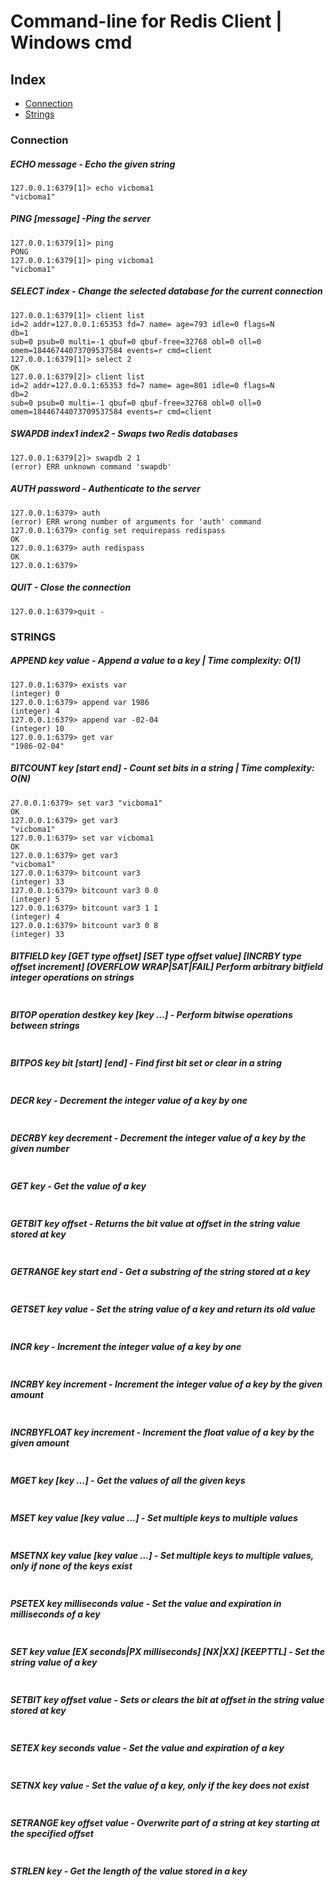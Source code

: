 # Command-line for Redis Client | Windows cmd

## Index
  * [Connection](https://github.com/vicboma1/Redis-cli-commands/blob/master/README.md#connection)
  * [Strings](https://github.com/vicboma1/Redis-cli-commands/blob/master/README.md#strings)
  
### Connection

##### ECHO message - Echo the given string
```
127.0.0.1:6379[1]> echo vicboma1
"vicboma1"
```

##### PING [message] -Ping the server
```
127.0.0.1:6379[1]> ping
PONG
127.0.0.1:6379[1]> ping vicboma1
"vicboma1"
```

##### SELECT index - Change the selected database for the current connection
```
127.0.0.1:6379[1]> client list
id=2 addr=127.0.0.1:65353 fd=7 name= age=793 idle=0 flags=N 
db=1 
sub=0 psub=0 multi=-1 qbuf=0 qbuf-free=32768 obl=0 oll=0 omem=18446744073709537584 events=r cmd=client
127.0.0.1:6379[1]> select 2
OK
127.0.0.1:6379[2]> client list
id=2 addr=127.0.0.1:65353 fd=7 name= age=801 idle=0 flags=N
db=2 
sub=0 psub=0 multi=-1 qbuf=0 qbuf-free=32768 obl=0 oll=0 omem=18446744073709537584 events=r cmd=client
```

##### SWAPDB index1 index2 - Swaps two Redis databases
```
127.0.0.1:6379[2]> swapdb 2 1
(error) ERR unknown command 'swapdb'
```

##### AUTH password - Authenticate to the server
```
127.0.0.1:6379> auth
(error) ERR wrong number of arguments for 'auth' command
127.0.0.1:6379> config set requirepass redispass
OK
127.0.0.1:6379> auth redispass
OK
127.0.0.1:6379>
```

##### QUIT - Close the connection
```
127.0.0.1:6379>quit -
```


### STRINGS

##### APPEND key value - Append a value to a key |  Time complexity: O(1)
```
127.0.0.1:6379> exists var
(integer) 0
127.0.0.1:6379> append var 1986
(integer) 4
127.0.0.1:6379> append var -02-04
(integer) 10
127.0.0.1:6379> get var
"1986-02-04"
```

##### BITCOUNT key [start end] - Count set bits in a string | Time complexity: O(N)
```
27.0.0.1:6379> set var3 "vicboma1"
OK
127.0.0.1:6379> get var3
"vicboma1"
127.0.0.1:6379> set var vicboma1
OK
127.0.0.1:6379> get var3
"vicboma1"
127.0.0.1:6379> bitcount var3
(integer) 33
127.0.0.1:6379> bitcount var3 0 0
(integer) 5
127.0.0.1:6379> bitcount var3 1 1
(integer) 4
127.0.0.1:6379> bitcount var3 0 8
(integer) 33
```

##### BITFIELD key [GET type offset] [SET type offset value] [INCRBY type offset increment] [OVERFLOW WRAP|SAT|FAIL] Perform arbitrary bitfield integer operations on strings
```

```

##### BITOP operation destkey key [key ...] - Perform bitwise operations between strings
```
```
##### BITPOS key bit [start] [end] - Find first bit set or clear in a string
```
```
##### DECR key - Decrement the integer value of a key by one
```
```
##### DECRBY key decrement - Decrement the integer value of a key by the given number
```
```
##### GET key -  Get the value of a key
```
```
##### GETBIT key offset - Returns the bit value at offset in the string value stored at key
```
```
##### GETRANGE key start end - Get a substring of the string stored at a key
```
```
##### GETSET key value - Set the string value of a key and return its old value
```
```
##### INCR key - Increment the integer value of a key by one
```
```
##### INCRBY key increment - Increment the integer value of a key by the given amount
```
```
##### INCRBYFLOAT key increment - Increment the float value of a key by the given amount
```
```
##### MGET key [key ...] - Get the values of all the given keys
```
```
##### MSET key value [key value ...] - Set multiple keys to multiple values
```
```
##### MSETNX key value [key value ...] - Set multiple keys to multiple values, only if none of the keys exist
```
```
##### PSETEX key milliseconds value - Set the value and expiration in milliseconds of a key
```
```
##### SET key value [EX seconds|PX milliseconds] [NX|XX] [KEEPTTL] - Set the string value of a key
```
```
##### SETBIT key offset value - Sets or clears the bit at offset in the string value stored at key
```
```
##### SETEX key seconds value - Set the value and expiration of a key
```
```
##### SETNX key value - Set the value of a key, only if the key does not exist
```
```
##### SETRANGE key offset value - Overwrite part of a string at key starting at the specified offset
```
```
##### STRLEN key - Get the length of the value stored in a key
```
```


